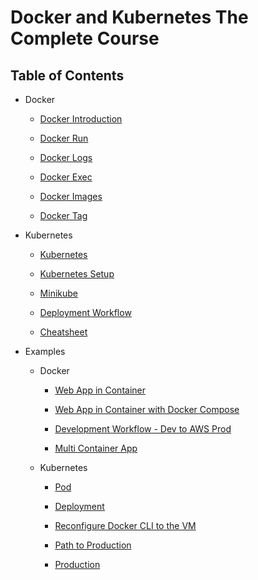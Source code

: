 # Docker and Kubernetes The Complete Course

## Table of Contents

- Docker

  - [Docker Introduction](docs/docker-introduction.md)

  - [Docker Run](docs/docker-run.md)

  - [Docker Logs](docs/docker-logs.md)

  - [Docker Exec](docs/docker-exec.md)

  - [Docker Images](docs/docker-images.md)

  - [Docker Tag](docs/docker-tag.md)

- Kubernetes
  
  - [Kubernetes](docs/kubernetes.md)

  - [Kubernetes Setup](docs/kubernetes-setup.md)

  - [Minikube](docs/minikube.md)

  - [Deployment Workflow](docs/workflow.md)

  - [Cheatsheet](docs/kubernetes-cheatsheet.md)

- Examples

  - Docker

    - [Web App in Container](examples/nodejs/README.md)

    - [Web App in Container with Docker Compose](examples/nodejs-hits-count/README.md)

    - [Development Workflow - Dev to AWS Prod](examples/workflow/README.md)

    - [Multi Container App](examples/multi/README.md)

  - Kubernetes

    - [Pod](examples/pod/README.md)

    - [Deployment](examples/deployment/README.md)

    - [Reconfigure Docker CLI to the VM](examples/reconfigure-docker-cli/README.md)

    - [Path to Production](examples/path-to-production-k8s/README.md)

    - [Production](https://github.com/davidainslie/kubernetes-backwards-gcp-example)